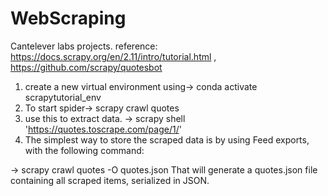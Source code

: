 # WebScraping
Cantelever labs projects.
reference: https://docs.scrapy.org/en/2.11/intro/tutorial.html , https://github.com/scrapy/quotesbot

1. create a new virtual environment using-> 
    conda activate scrapytutorial_env
2. To start spider->  scrapy crawl quotes
3. use this to extract data.                                    -> scrapy shell 'https://quotes.toscrape.com/page/1/'
4. The simplest way to store the scraped data is by using Feed exports, with the following command:

-> scrapy crawl quotes -O quotes.json
That will generate a quotes.json file containing all scraped items, serialized in JSON.
